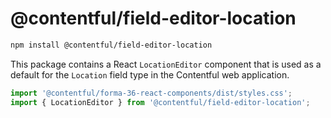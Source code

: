 # @contentful/field-editor-location

```bash
npm install @contentful/field-editor-location
```

This package contains a React `LocationEditor` component that is used as a default for the `Location` field type in the Contentful web application.

```js
import '@contentful/forma-36-react-components/dist/styles.css';
import { LocationEditor } from '@contentful/field-editor-location';
```

